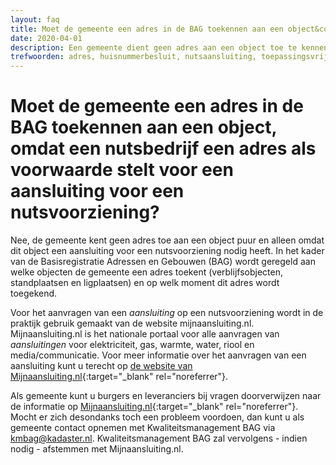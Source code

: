 ```yaml
---
layout: faq
title: Moet de gemeente een adres in de BAG toekennen aan een object&comma; omdat een nutsbedrijf een adres als voorwaarde stelt voor een aansluiting voor een nutsvoorziening?
date: 2020-04-01
description: Een gemeente dient geen adres aan een object toe te kennen puur en alleen omdat dit object een aansluiting voor een nutsvoorziening nodig heeft.
trefwoorden: adres, huisnummerbesluit, nutsaansluiting, toepassingsvrij
---
```


# Moet de gemeente een adres in de BAG toekennen aan een object, omdat een nutsbedrijf een adres als voorwaarde stelt voor een aansluiting voor een nutsvoorziening?

Nee, de gemeente kent geen adres toe aan een object puur en alleen omdat dit object een aansluiting voor een nutsvoorziening nodig heeft. In het kader van de Basisregistratie Adressen en Gebouwen (BAG) wordt geregeld aan welke objecten de gemeente een adres toekent (verblijfsobjecten, standplaatsen en ligplaatsen) en op welk moment dit adres wordt toegekend.

Voor het aanvragen van een *aansluiting* op een nutsvoorziening wordt in de praktijk gebruik gemaakt van de website mijnaansluiting.nl.  Mijnaansluiting.nl is het nationale portaal voor alle aanvragen van *aansluitingen* voor elektriciteit, gas, warmte, water, riool en media/communicatie. Voor meer informatie over het aanvragen van een aansluiting kunt u terecht op [de website van Mijnaansluiting.nl](https://www.mijnaansluiting.nl/wat-heeft-u-nodig-bij-aanvraag-indienen){:target="_blank" rel="noreferrer"}.

Als gemeente kunt u burgers en leveranciers bij vragen doorverwijzen naar de informatie op [Mijnaansluiting.nl](https://www.mijnaansluiting.nl/wat-heeft-u-nodig-bij-aanvraag-indienen){:target="_blank" rel="noreferrer"}.
Mocht er zich desondanks toch een probleem voordoen, dan kunt u als gemeente contact opnemen met Kwaliteitsmanagement BAG via [kmbag@kadaster.nl](mailto:kmbag@kadaster.nl). Kwaliteitsmanagement BAG zal vervolgens - indien nodig - afstemmen met Mijnaansluiting.nl.

